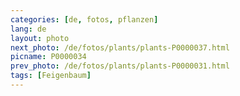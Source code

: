 ```yaml
---
categories: [de, fotos, pflanzen]
lang: de
layout: photo
next_photo: /de/fotos/plants/plants-P0000037.html
picname: P0000034
prev_photo: /de/fotos/plants/plants-P0000031.html
tags: [Feigenbaum]
---
```


